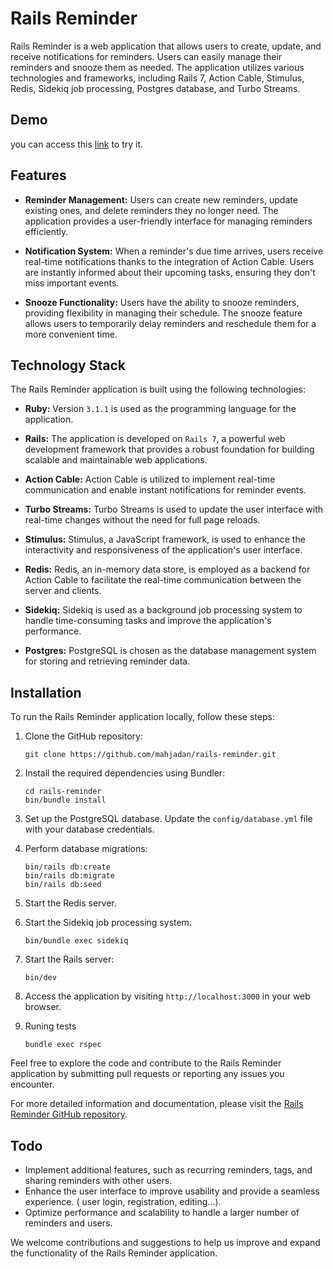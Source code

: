 
# Rails Reminder

Rails Reminder is a web application that allows users to create, update, and receive notifications for reminders. Users can easily manage their reminders and snooze them as needed. The application utilizes various technologies and frameworks, including Rails 7, Action Cable, Stimulus, Redis, Sidekiq job processing, Postgres database, and Turbo Streams.


## Demo 
you can access this [link](https://reminder.masjidsinfo.com) to try it. 
## Features

- **Reminder Management:** Users can create new reminders, update existing ones, and delete reminders they no longer need. The application provides a user-friendly interface for managing reminders efficiently.

- **Notification System:** When a reminder's due time arrives, users receive real-time notifications thanks to the integration of Action Cable. Users are instantly informed about their upcoming tasks, ensuring they don't miss important events.

- **Snooze Functionality:** Users have the ability to snooze reminders, providing flexibility in managing their schedule. The snooze feature allows users to temporarily delay reminders and reschedule them for a more convenient time.

## Technology Stack

The Rails Reminder application is built using the following technologies:

- **Ruby:** Version `3.1.1` is used as the programming language for the application.

- **Rails:** The application is developed on `Rails 7`, a powerful web development framework that provides a robust foundation for building scalable and maintainable web applications.

- **Action Cable:** Action Cable is utilized to implement real-time communication and enable instant notifications for reminder events.

- **Turbo Streams:** Turbo Streams is used to update the user interface with real-time changes without the need for full page reloads.

- **Stimulus:** Stimulus, a JavaScript framework, is used to enhance the interactivity and responsiveness of the application's user interface.

- **Redis:** Redis, an in-memory data store, is employed as a backend for Action Cable to facilitate the real-time communication between the server and clients.

- **Sidekiq:** Sidekiq is used as a background job processing system to handle time-consuming tasks and improve the application's performance.

- **Postgres:** PostgreSQL is chosen as the database management system for storing and retrieving reminder data.

## Installation

To run the Rails Reminder application locally, follow these steps:

1. Clone the GitHub repository:

   ```
   git clone https://github.com/mahjadan/rails-reminder.git
   ```

2. Install the required dependencies using Bundler:

   ```
   cd rails-reminder
   bin/bundle install
   ```

3. Set up the PostgreSQL database. Update the `config/database.yml` file with your database credentials.

4. Perform database migrations:

   ```
   bin/rails db:create
   bin/rails db:migrate
   bin/rails db:seed
   ```

5. Start the Redis server.

6. Start the Sidekiq job processing system:

   ```
   bin/bundle exec sidekiq
   ```

7. Start the Rails server:

   ```
   bin/dev
   ```

8. Access the application by visiting `http://localhost:3000` in your web browser.

9. Runing tests
   ```
   bundle exec rspec
   ```
Feel free to explore the code and contribute to the Rails Reminder application by submitting pull requests or reporting any issues you encounter.

For more detailed information and documentation, please visit the [Rails Reminder GitHub repository](https://github.com/mahjadan/rails-reminder).

## Todo

- Implement additional features, such as recurring reminders, tags, and sharing reminders with other users.
- Enhance the user interface to improve usability and provide a seamless experience. ( user login, registration, editing...).
- Optimize performance and scalability to handle a larger number of reminders and users.

We welcome contributions and suggestions to help us improve and expand the functionality of the Rails Reminder application.
